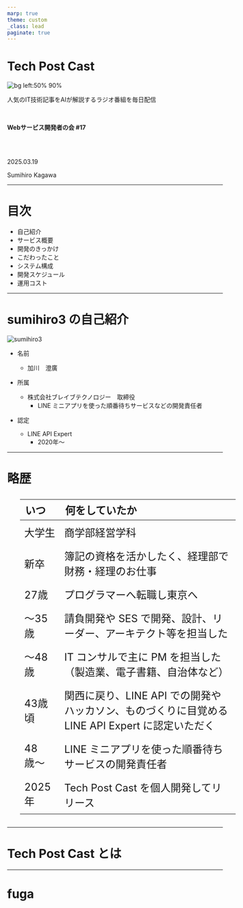 ```yaml
---
marp: true
theme: custom
_class: lead
paginate: true
---
```


# Tech Post Cast

![bg left:50% 90%](https://program-files.techpostcast.com/ogp_image.png)

人気のIT技術記事をAIが解説するラジオ番組を毎日配信

<br />

**Webサービス開発者の会 #17**

<br />
<br />

2025.03.19

Sumihiro Kagawa

---

# 目次

- 自己紹介
- サービス概要
- 開発のきっかけ
- こだわったこと
- システム構成
- 開発スケジュール
- 運用コスト

---

# sumihiro3 の自己紹介

<div class="container">
    <div class="image-column">
        <img src="https://pbs.twimg.com/profile_images/1315242158522130434/vMzZAQkL_400x400.jpg" class="circle" alt="sumihiro3" />
    </div>
    <div class="table-column">

- 名前
    - 加川　澄廣
- 所属
    - 株式会社ブレイブテクノロジー　取締役
        - LINE ミニアプリを使った順番待ちサービスなどの開発責任者
- 認定
    - LINE API Expert
        - 2020年〜

    </div>

</div>

---

<style scoped>
table { table-layout: auto; display:table; font-size: 24px; margin: 30px }
td { padding: 10px}
</style>

# 略歴

| いつ | 何をしていたか |
| :---- | :---- |
| 大学生 | 商学部経営学科 |
| 新卒 | 簿記の資格を活かしたく、経理部で財務・経理のお仕事 |
| 27歳 | プログラマーへ転職し東京へ |
| 〜35歳 | 請負開発や SES で開発、設計、リーダー、アーキテクト等を担当した |
| 〜48歳 | IT コンサルで主に PM を担当した（製造業、電子書籍、自治体など） |
| 43歳頃 | 関西に戻り、LINE API での開発やハッカソン、ものづくりに目覚める<br />LINE API Expert に認定いただく |
| 48歳〜 | LINE ミニアプリを使った順番待ちサービスの開発責任者 |
| 2025年 | Tech Post Cast を個人開発してリリース |

---

# Tech Post Cast とは

---

# fuga  
